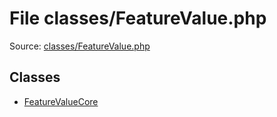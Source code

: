 File classes/FeatureValue.php
=========

Source: [classes/FeatureValue.php](https://github.com/PrestaShop/PrestaShop/blob/1.6.0.1/classes/FeatureValue.php)


Classes
-------

* [FeatureValueCore](class.FeatureValueCore.md)

